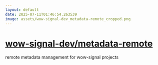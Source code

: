 ```yaml
---
layout: default
date: 2025-07-11T01:46:54.263539
image: assets/wow-signal-dev_metadata-remote_cropped.png
---
```


# [wow-signal-dev/metadata-remote](https://github.com/wow-signal-dev/metadata-remote)

remote metadata management for wow-signal projects
